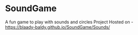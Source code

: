 # SoundGame
A fun game to play with sounds and circles
Project Hosted on - https://blaady-baldy.github.io/SoundGame/Sounds/
